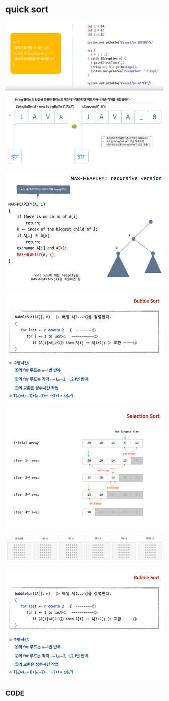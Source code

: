 # quick sort

![](../.gitbook/assets/image%20%2845%29.png)

![](../.gitbook/assets/image%20%2852%29.png)

![](../.gitbook/assets/image%20%2863%29.png)

![](../.gitbook/assets/image%20%2884%29.png)

![](../.gitbook/assets/image%20%2859%29.png)

![](../.gitbook/assets/image%20%2813%29.png)

![](../.gitbook/assets/image%20%2891%29.png)

## CODE

```java

```


